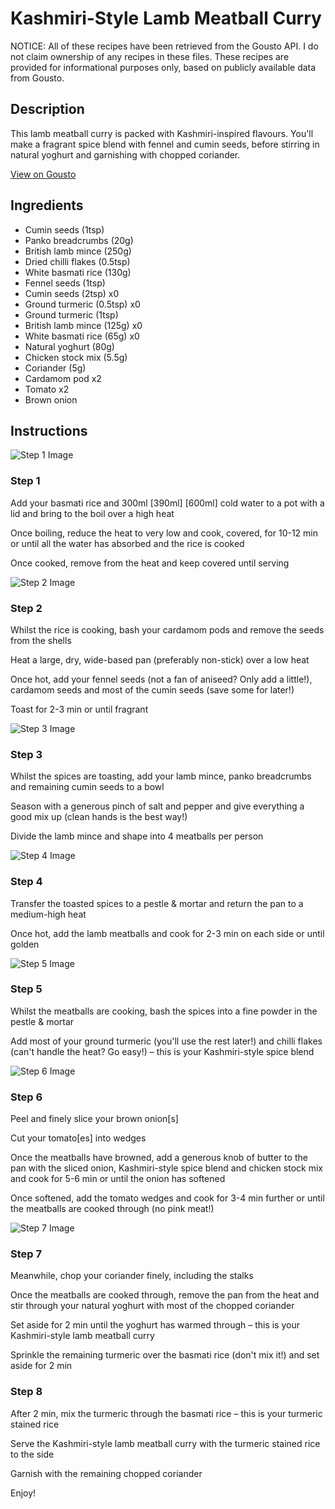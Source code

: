 # Kashmiri-Style Lamb Meatball Curry

NOTICE: All of these recipes have been retrieved from the Gousto API. I do not claim ownership of any recipes in these files. These recipes are provided for informational purposes only, based on publicly available data from Gousto.

## Description

This lamb meatball curry is packed with Kashmiri-inspired flavours. You'll make a fragrant spice blend with fennel and cumin seeds, before stirring in natural yoghurt and garnishing with chopped coriander.

[View on Gousto](https://www.gousto.co.uk/recipes/cookbook/kashmiri-lamb-meatball-curry)

## Ingredients

- Cumin seeds (1tsp)
- Panko breadcrumbs (20g)
- British lamb mince (250g)
- Dried chilli flakes (0.5tsp)
- White basmati rice (130g)
- Fennel seeds (1tsp)
- Cumin seeds (2tsp) x0
- Ground turmeric (0.5tsp) x0
- Ground turmeric (1tsp)
- British lamb mince (125g) x0
- White basmati rice (65g) x0
- Natural yoghurt (80g)
- Chicken stock mix (5.5g)
- Coriander (5g)
- Cardamom pod x2
- Tomato x2
- Brown onion

## Instructions

![Step 1 Image](https://production-media.gousto.co.uk/cms/recipe-step-image/step-1-1606824775904-x200.jpg)

### Step 1

Add your basmati rice and 300ml <span class="text-purple">[390ml]</span> <span class="text-danger">[600ml]</span> cold water to a pot with a lid and bring to the boil over a high heat

Once boiling, reduce the heat to very low and cook, covered, for 10-12 min or until all the water has absorbed and the rice is cooked

Once cooked, remove from the heat and keep covered until serving

![Step 2 Image](https://production-media.gousto.co.uk/cms/recipe-step-image/Step-2-1606824782903-x200.jpg)

### Step 2

Whilst the rice is cooking, bash your cardamom pods and remove the seeds from the shells

Heat a large, dry, wide-based pan (preferably non-stick) over a low heat

Once hot, add your fennel seeds (not a fan of aniseed? Only add a little!), cardamom seeds and most of the cumin seeds (save some for later!)

Toast for 2-3 min or until fragrant

![Step 3 Image](https://production-media.gousto.co.uk/cms/recipe-step-image/Step-3-1606824817689-x200.jpg)

### Step 3

Whilst the spices are toasting, add your lamb mince, panko breadcrumbs and remaining cumin seeds to a bowl

Season with a generous pinch of salt and pepper and give everything a good mix up (clean hands is the best way!)

Divide the lamb mince and shape into 4 meatballs per person

![Step 4 Image](https://production-media.gousto.co.uk/cms/recipe-step-image/Step-4-1606824837286-x200.jpg)

### Step 4

Transfer the toasted spices to a pestle & mortar and return the pan to a medium-high heat

Once hot, add the lamb meatballs and cook for 2-3 min on each side or until golden

![Step 5 Image](https://production-media.gousto.co.uk/cms/recipe-step-image/Step-5-1606824847229-x200.jpg)

### Step 5

Whilst the meatballs are cooking, bash the spices into a fine powder in the pestle & mortar

Add most of your ground turmeric (you'll use the rest later!) and chilli flakes (can't handle the heat? Go easy!) – this is your Kashmiri-style spice blend

![Step 6 Image](https://production-media.gousto.co.uk/cms/recipe-step-image/Step-6-1606824859579-x200.jpg)

### Step 6

Peel and finely slice your brown onion[s]

Cut your tomato[es] into wedges

Once the meatballs have browned, add a generous knob of butter to the pan with the sliced onion, Kashmiri-style spice blend and chicken stock mix and cook for 5-6 min or until the onion has softened

Once softened, add the tomato wedges and cook for 3-4 min further or until the meatballs are cooked through (no pink meat!)

![Step 7 Image](https://production-media.gousto.co.uk/cms/recipe-step-image/Step-7-1606824875799-x200.jpg)

### Step 7

Meanwhile, chop your coriander finely, including the stalks

Once the meatballs are cooked through, remove the pan from the heat and stir through your natural yoghurt with most of the chopped coriander

Set aside for 2 min until the yoghurt has warmed through – this is your Kashmiri-style lamb meatball curry

Sprinkle the remaining turmeric over the basmati rice (don't mix it!) and set aside for 2 min

### Step 8

After 2 min, mix the turmeric through the basmati rice – this is your turmeric stained rice

Serve the Kashmiri-style lamb meatball curry with the turmeric stained rice to the side

Garnish with the remaining chopped coriander

Enjoy!

